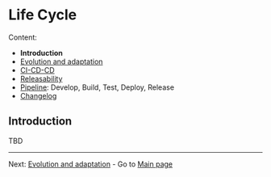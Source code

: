 # Life Cycle

Content:

- **Introduction**
- [Evolution and adaptation](application-lifecycle/al-evolution-and-adaptation.md)
- [CI-CD-CD](application-lifecycle/al-cicdcd.md)
- [Releasability](application-lifecycle/al-releasability.md)
- [Pipeline](application-lifecycle/al-pipeline.md): Develop, Build, Test, Deploy, Release
- [Changelog](application-lifecycle/al-changelog.md)

## Introduction

TBD

---

Next: [Evolution and adaptation](application-lifecycle/al-evolution-and-adaptation.md) - Go to [Main page](toc.md)
